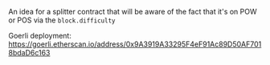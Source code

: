 An idea for a splitter contract that will be aware of the fact that it's on POW or POS via the `block.difficulty`

Goerli deployment: https://goerli.etherscan.io/address/0x9A3919A33295F4eF91Ac89D50AF7018bdaD6c163

